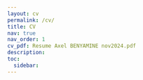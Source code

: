 ```yaml
---
layout: cv
permalink: /cv/
title: CV
nav: true
nav_order: 1
cv_pdf: Resume Axel BENYAMINE nov2024.pdf
description: 
toc:
  sidebar:
---
```

